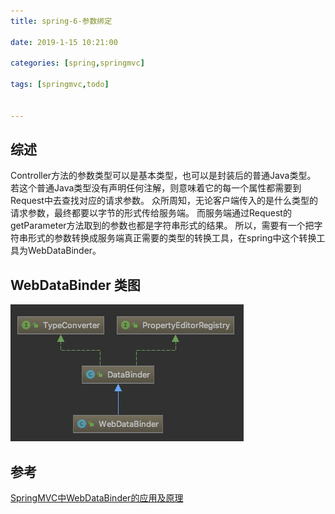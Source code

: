 ```yaml
---
title: spring-6-参数绑定

date: 2019-1-15 10:21:00

categories: [spring,springmvc]

tags: [springmvc,todo]


---
```


## 综述

Controller方法的参数类型可以是基本类型，也可以是封装后的普通Java类型。
若这个普通Java类型没有声明任何注解，则意味着它的每一个属性都需要到Request中去查找对应的请求参数。
众所周知，无论客户端传入的是什么类型的请求参数，最终都要以字节的形式传给服务端。
而服务端通过Request的getParameter方法取到的参数也都是字符串形式的结果。
所以，需要有一个把字符串形式的参数转换成服务端真正需要的类型的转换工具，在spring中这个转换工具为WebDataBinder。

## WebDataBinder 类图

![](spring-6-参数绑定/webDataBinder.png)



## 参考

[SpringMVC中WebDataBinder的应用及原理](https://blog.csdn.net/qq_22985751/article/details/80885541)


